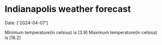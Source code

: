 # Indianapolis weather forecast 
Date: ['2024-04-07'] 

Minimum temperature(in celsius) is [3.9] 
Maximum temperature(in celsius) is [18.2]